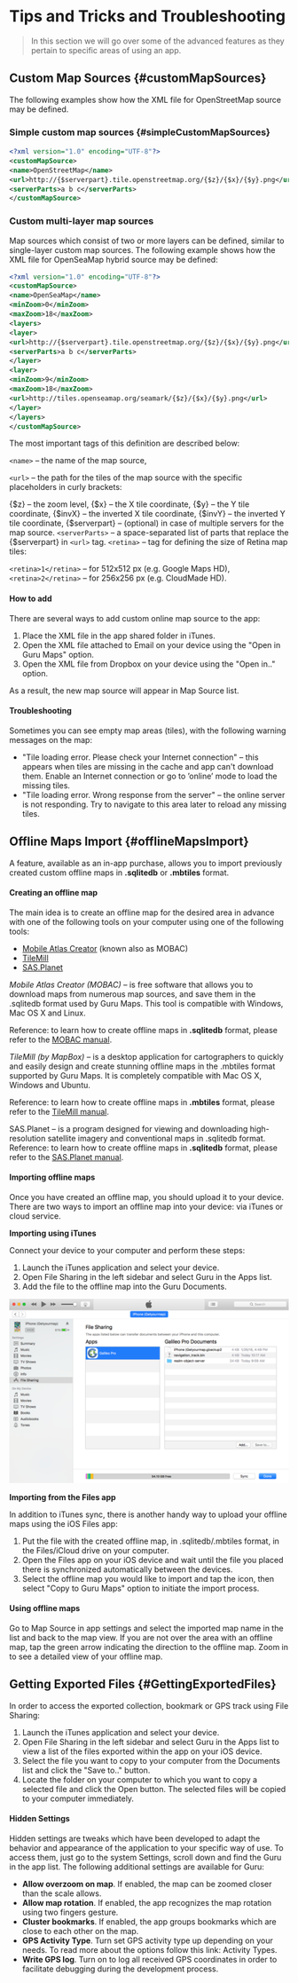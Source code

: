 # Tips and Tricks and Troubleshooting

> In this section we will go over some of the advanced features as they pertain to specific areas of using an app.

## Custom Map Sources {#customMapSources}

The following examples show how the XML file for OpenStreetMap source may be defined.

### Simple custom map sources {#simpleCustomMapSources}

```xml
<?xml version="1.0" encoding="UTF-8"?>
<customMapSource>
<name>OpenStreetMap</name>
<url>http://{$serverpart}.tile.openstreetmap.org/{$z}/{$x}/{$y}.png</url>
<serverParts>a b c</serverParts>
</customMapSource>
```

### Custom multi-layer map sources

Map sources which consist of two or more layers can be defined, similar to single-layer custom map sources. The following example shows how the XML file for OpenSeaMap hybrid source may be defined:

```xml
<?xml version="1.0" encoding="UTF-8"?>
<customMapSource>
<name>OpenSeaMap</name>
<minZoom>0</minZoom>
<maxZoom>18</maxZoom>
<layers>
<layer>
<url>http://{$serverpart}.tile.openstreetmap.org/{$z}/{$x}/{$y}.png</url>
<serverParts>a b c</serverParts>
</layer>
<layer>
<minZoom>9</minZoom>
<maxZoom>18</maxZoom>
<url>http://tiles.openseamap.org/seamark/{$z}/{$x}/{$y}.png</url>
</layer>
</layers>
</customMapSource>
```

The most important tags of this definition are described below:

`<name>` – the name of the map source,
	
`<url>` – the path for the tiles of the map source with the specific placeholders in curly brackets:
							
{$z} – the zoom level,
{$x} – the X tile coordinate,
{$y} – the Y tile coordinate,
{$invX} – the inverted X tile coordinate,
{$invY} – the inverted Y tile coordinate,
{$serverpart} – (optional) in case of multiple servers for the map source.
`<serverParts>` – a space-separated list of parts that replace the {$serverpart} in `<url>` tag.
`<retina>` – tag for defining the size of Retina map tiles:
							
`<retina>1</retina>` – for 512х512 px (e.g. Google Maps HD),
`<retina>2</retina>` – for 256х256 px (e.g. CloudMade HD).


#### How to add

There are several ways to add custom online map source to the app:

1. Place the XML file in the app shared folder in iTunes.
2. Open the XML file attached to Email on your device using the "Open in Guru Maps" option.
3. Open the XML file from Dropbox on your device using the "Open in.." option.
	
As a result, the new map source will appear in Map Source list.

#### Troubleshooting

Sometimes you can see empty map areas (tiles), with the following warning messages on the map:

* "Tile loading error. Please check your Internet connection" – this appears when tiles are missing in the cache and app can't download them. Enable an Internet connection or go to ’online’ mode to load the missing tiles.
* "Tile loading error. Wrong response from the server" – the online server is not responding. Try to navigate to this area later to reload any missing tiles.

## Offline Maps Import {#offlineMapsImport}

A feature, available as an in-app purchase, allows you to import previously created custom offline maps in **.sqlitedb** or **.mbtiles** format.

#### Creating an offline map

The main idea is to create an offline map for the desired area in advance with one of the following tools on your computer using one of the following tools:

* [Mobile Atlas Creator](http://mobac.sourceforge.net/) (known also as MOBAC)
* [TileMill](https://tilemill-project.github.io/tilemill/)
* [SAS.Planet](http://sasgis.ru/sasplaneta/)

_Mobile Atlas Creator (MOBAC)_ – is free software that allows you to download maps from numerous map sources, and save them in the .sqlitedb format used by Guru Maps. This tool is compatible with Windows, Mac OS X and Linux.

Reference: to learn how to create offline maps in **.sqlitedb** format, please refer to the [MOBAC manual](http://mobac.sourceforge.net/quickstart/).
				
_TileMill (by MapBox)_ – is a desktop application for cartographers to quickly and easily design and create stunning offline maps in the .mbtiles format supported by Guru Maps. It is completely compatible with Mac OS X, Windows and Ubuntu.

Reference: to learn how to create offline maps in **.mbtiles** format, please refer to the [TileMill manual](https://tilemill-project.github.io/tilemill/docs/manual/).
					
SAS.Planet – is a program designed for viewing and downloading high-resolution satellite imagery and conventional maps in .sqlitedb format.
Reference: to learn how to create offline maps in **.sqlitedb** format, please refer to the [SAS.Planet manual](http://www.sasgis.org/wikisasiya/doku.php).

#### Importing offline maps

Once you have created an offline map, you should upload it to your device. There are two ways to import an offline map into your device: via iTunes or cloud service.
						
**Importing using iTunes**

Connect your device to your computer and perform these steps:
1. Launch the iTunes application and select your device.
2. Open File Sharing in the left sidebar and select Guru in the Apps list.
3. Add the file to the offline map into the Guru Documents.

![](assets/file_sharing_itunes.png)

**Importing from the Files app**

In addition to iTunes sync, there is another handy way to upload your offline maps using the iOS Files app:
1. Put the file with the created offline map, in .sqlitedb/.mbtiles format, in the Files/iCloud drive on your computer.
2. Open the Files app on your iOS device and wait until the file you placed there is synchronized automatically between the devices.
3. Select the offline map you would like to import and tap the  icon, then select "Copy to Guru Maps" option to initiate the import process.


#### Using offline maps

Go to Map Source in app settings and select the imported map name in the list and back to the map view. If you are not over the area with an offline map, tap the green arrow indicating the direction to the offline map. Zoom in to see a detailed view of your offline map.

## Getting Exported Files {#GettingExportedFiles}

In order to access the exported collection, bookmark or GPS track using File Sharing:
						
1. Launch the iTunes application and select your device.
2. Open File Sharing in the left sidebar and select Guru in the Apps list to view a list of the files exported within the app on your iOS device.
3. Select the file you want to copy to your computer from the Documents list and click the "Save to.." button.
4. Locate the folder on your computer to which you want to copy a selected file and click the Open button. The selected files will be copied to your computer immediately.

					
#### Hidden Settings


Hidden settings are tweaks which have been developed to adapt the behavior and appearance of the application to your specific way of use. To access them, just go to the system Settings, scroll down and find the Guru in the app list.
The following additional settings are available for Guru:

* **Allow overzoom on map**. If enabled, the map can be zoomed closer than the scale allows.
* **Allow map rotation**. If enabled, the app recognizes the map rotation using two fingers gesture.
* **Cluster bookmarks**. If enabled, the app groups bookmarks which are close to each other on the map.
* **GPS Activity Type**. Turn set GPS activity type up depending on your needs. To read more about the options follow this link: Activity Types.	
* **Write GPS log**. Turn on to log all received GPS coordinates in order to facilitate debugging during the development process.

